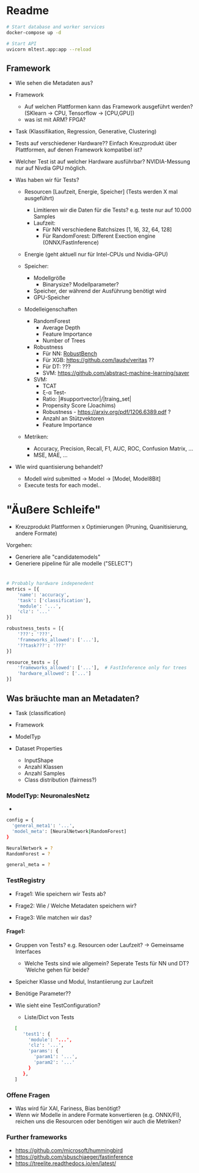 # Readme

```bash
# Start database and worker services
docker-compose up -d

# Start API
uvicorn mltest.app:app --reload
```

## Framework

- Wie sehen die Metadaten aus?

- Framework
    - Auf welchen Plattformen kann das Framework ausgeführt werden? (SKlearn -> CPU, Tensorflow -> [CPU,GPU])
    - was ist mit ARM? FPGA?

- Task (Klassifikation, Regression, Generative, Clustering)

- Tests auf verschiedener Hardware?? Einfach Kreuzprodukt über Plattformen, auf denen Framework kompatibel ist?

- Welcher Test ist auf welcher Hardware ausführbar? NVIDIA-Messung nur auf Nivdia GPU möglich.

- Was haben wir für Tests?
    - Resourcen [Laufzeit, Energie, Speicher] (Tests werden X mal ausgeführt)
        - Limitieren wir die Daten für die Tests? e.g. teste nur auf 10.000 Samples
        - Laufzeit:
            - Für NN verschiedene Batchsizes [1, 16, 32, 64, 128]
            - Für RandomForest: Different Exection engine (ONNX/FastInference)
    - Energie (geht aktuell nur für Intel-CPUs und Nvidia-GPU)
    - Speicher:
        - Modellgröße
            - Binarysize? Modellparameter?
        - Speicher, der während der Ausführung benötigt wird
        - GPU-Speicher

    - Modelleigenschaften
        - RandomForest
            - Average Depth
            - Feature Importance
            - Number of Trees
        - Robustness
            - Für NN: [RobustBench](https://github.com/RobustBench/robustbench)
            - Für XGB: https://github.com/laudv/veritas ??
            - Für DT: ???
            - SVM: https://github.com/abstract-machine-learning/saver
        - SVM:
          - TCAT
          - ξ-α Test-
          - Ratio: |#supportvector|/|traing_set|
          - Propensity Score (Joachims)
          - Robustness - https://arxiv.org/pdf/1206.6389.pdf ?
          - Anzahl an Stützvektoren
          - Feature Importance
    - Metriken:
        - Accuracy, Precision, Recall, F1, AUC, ROC, Confusion Matrix, ...
        - MSE, MAE, ...

- Wie wird quantisierung behandelt?
    - Modell wird submitted -> Model -> [Model, Model8Bit]
    - Execute tests for each model..

# "Äußere Schleife"
- Kreuzprodukt Plattformen x Optimierungen (Pruning, Quanitisierung, andere Formate)

Vorgehen:
- Generiere alle "candidatemodels"
- Generiere pipeline für alle modelle ("SELECT")

###         

```python

# Probably hardware indepenedent
metrics = [{
    'name': 'accuracy',
    'task': ['classification'],
    'module': '...',
    'clz': '...'
}]

robustness_tests = [{
    '???': '???',
    'frameworks_allowed': ['...'],
    '??task???': '???'
}]

resource_tests = [{
    'frameworks_allowed': ['...'],  # FastInference only for trees
    'hardware_allowed': ['...']
}]

```

## Was bräuchte man an Metadaten?

- Task (classification)
- Framework
- ModelTyp

- Dataset Properties
    - InputShape
    - Anzahl Klassen
    - Anzahl Samples
    - Class distribution (fairness?)

### ModelTyp: NeuronalesNetz

-

```bash
config = {
  'general_meta1': '...',
  'model_meta': [NeuralNetwork|RandomForest]
}

NeuralNetwork = ?
RandomForest = ?

general_meta = ?

```

### TestRegistry

- Frage1: Wie speichern wir Tests ab?
- Frage2: Wie / Welche Metadaten speichern wir?

- Frage3: Wie matchen wir das?

#### Frage1:

- Gruppen von Tests? e.g. Resourcen oder Laufzeit? -> Gemeinsame Interfaces
    - Welche Tests sind wie allgemein? Seperate Tests für NN und DT?`Welche gehen für beide?
- Speicher Klasse und Modul, Instantiierung zur Laufzeit
- Benötige Parameter??

- Wie sieht eine TestConfiguration?
    - Liste/Dict von Tests

```bash
   [
      'test1': {
        'module': '...',
        'clz': '...',
        'params': {
          'param1': '...',
          'param2': '...'
        }
      },
   ]
```

### Offene Fragen

- Was wird für XAI, Fariness, Bias benötigt?
- Wenn wir Modelle in andere Formate konvertieren (e.g. ONNX/FI), reichen uns die Resourcen oder benötigen wir auch die Metriken?

### Further frameworks

- https://github.com/microsoft/hummingbird
- https://github.com/sbuschjaeger/fastinference
- https://treelite.readthedocs.io/en/latest/